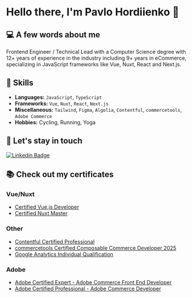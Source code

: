 # Hello there, I'm Pavlo Hordiienko 👋

## :computer: A few words about me

Frontend Engineer / Technical Lead with a Computer Science degree with 12+ years of experience in the industry including 9+ years in eCommerce, specializing in JavaScript frameworks like Vue, Nuxt, React and Next.js.

## :ninja: Skills

- **Languages:** `JavaScript`, `TypeScript`
- **Frameworks:** `Vue`, `Nuxt`, `React`, `Next.js`
- **Miscellaneous:** `Tailwind`, `Figma`, `Algolia`, `Contentful`, `commercetools`, `Adobe Commerce`
- **Hobbies:** Cycling, Running, Yoga

## :link: Let's stay in touch

[![Linkedin Badge](https://img.shields.io/badge/-Linkedin-blue?style=flat-square&logo=Linkedin&logoColor=white)](https://www.linkedin.com/in/phordiienko/)

## :books: Check out my certificates

### Vue/Nuxt
- [Certified Vue.js Developer](https://api.certificates.dev/certificates/9bd96e42-e022-474b-88fd-f0fbad4d122b/download?signature=f0add9e6fa7f1fe7f506e4ecae49d6a031d6a633e0c511737e0d78719516d697)
- [Certified Nuxt Master](https://api.masteringnuxt.com/certificates/9b00e0b2-14bf-40be-b434-c5927ddb19d6/download?signature=81259d832696ae82bd8c0051017e30698b3e5f7768b2443cff0b06004b1e8b91)

### Other
- [Contentful Certified Professional](https://www.credly.com/badges/ad9b434d-5cba-4ffc-b899-2299f01b12a9)
- [commercetools Certified Composable Commerce Developer 2025](https://learn.commercetools.com/badges/badge.php?hash=9e216d9834445227af64a9adf18f8e1ba221b241)
- [Google Analytics Individual Qualification](https://skillshop.exceedlms.com/student/award/4vASeHKAQwMUd68CJvcMz5aN)


### Adobe

- [Adobe Certified Expert - Adobe Commerce Front End Developer](https://certification.adobe.com/credential/verify/b39f016b-f265-4c99-88ad-103e805aba13)
- [Adobe Certified Professional - Adobe Commerce Developer](https://certification.adobe.com/credential/verify/e947a176-920a-4dc7-9fc0-aa53c3134b7c)

